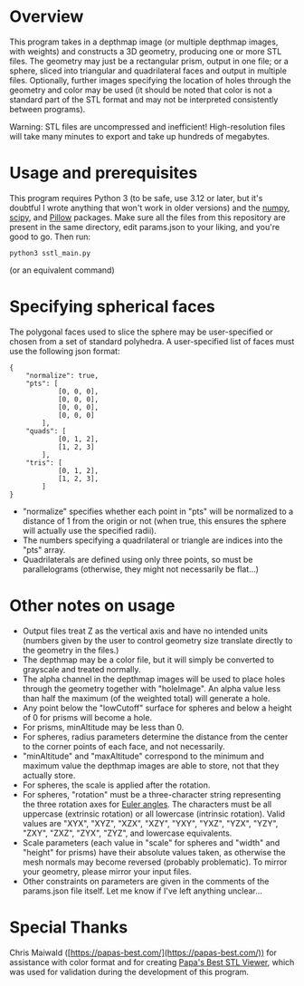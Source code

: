 # Overview

This program takes in a depthmap image (or multiple depthmap images, with weights) and constructs a 3D geometry, producing one or more STL files. The geometry may just be a rectangular prism, output in one file; or a sphere, sliced into triangular and quadrilateral faces and output in multiple files. Optionally, further images specifying the location of holes through the geometry and color may be used (it should be noted that color is not a standard part of the STL format and may not be interpreted consistently between programs).

Warning: STL files are uncompressed and inefficient! High-resolution files will take many minutes to export and take up hundreds of megabytes.

# Usage and prerequisites

This program requires Python 3 (to be safe, use 3.12 or later, but it's doubtful I wrote anything that won't work in older versions) and the [numpy](https://numpy.org/install/), [scipy](https://scipy.org/install/), and [Pillow](https://pillow.readthedocs.io/en/stable/installation/basic-installation.html) packages.
Make sure all the files from this repository are present in the same directory, edit params.json to your liking, and you're good to go. Then run:

    python3 sstl_main.py

(or an equivalent command)

# Specifying spherical faces

The polygonal faces used to slice the sphere may be user-specified or chosen from a set of standard polyhedra. A user-specified list of faces must use the following json format:

    {
        "normalize": true,
        "pts": [
                [0, 0, 0],
                [0, 0, 0],
                [0, 0, 0],
                [0, 0, 0]
            ],
        "quads": [
                [0, 1, 2],
                [1, 2, 3]
            ],
        "tris": [
                [0, 1, 2],
                [1, 2, 3],
            ]
    }

* "normalize" specifies whether each point in "pts" will be normalized to a distance of 1 from the origin or not (when true, this ensures the sphere will actually use the specified radii).
* The numbers specifying a quadrilateral or triangle are indices into the "pts" array.
* Quadrilaterals are defined using only three points, so must be parallelograms (otherwise, they might not necessarily be flat...)

# Other notes on usage

* Output files treat Z as the vertical axis and have no intended units (numbers given by the user to control geometry size translate directly to the geometry in the files.)
* The depthmap may be a color file, but it will simply be converted to grayscale and treated normally.
* The alpha channel in the depthmap images will be used to place holes through the geometry together with "holeImage". An alpha value less than half the maximum (of the weighted total) will generate a hole.
* Any point below the "lowCutoff" surface for spheres and below a height of 0 for prisms will become a hole.
* For prisms, minAltitude may be less than 0.
* For spheres, radius parameters determine the distance from the center to the corner points of each face, and not necessarily.
* "minAltitude" and "maxAltitude" correspond to the minimum and maximum value the depthmap images are able to store, not that they actually store.
* For spheres, the scale is applied after the rotation.
* For spheres, "rotation" must be a three-character string representing the three rotation axes for [Euler angles](https://en.wikipedia.org/wiki/Euler_angles). The characters must be all uppercase (extrinsic rotation) or all lowercase (intrinsic rotation). Valid values are "XYX", "XYZ", "XZX", "XZY", "YXY", "YXZ", "YZX", "YZY", "ZXY", "ZXZ", "ZYX", "ZYZ", and lowercase equivalents.
* Scale parameters (each value in "scale" for spheres and "width" and "height" for prisms) have their absolute values taken, as otherwise the mesh normals may become reversed (probably problematic). To mirror your geometry, please mirror your input files.
* Other constraints on parameters are given in the comments of the params.json file itself. Let me know if I've left anything unclear...

# Special Thanks
Chris Maiwald ([https://papas-best.com/](https://papas-best.com/)) for assistance with color format and for creating [Papa's Best STL Viewer](https://papas-best.com/stlviewer_en), which was used for validation during the development of this program.
